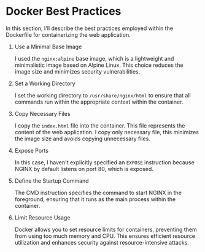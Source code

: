# Docker Best Practices

In this section, I'll describe the best practices employed within the Dockerfile for containerizing the web application.

1. Use a Minimal Base Image

    I used the `nginx:alpine` base image, which is a lightweight and minimalistic image based on Alpine Linux. This choice reduces the image size and minimizes security vulnerabilities.

2. Set a Working Directory

    I set the working directory to `/usr/share/nginx/html` to ensure that all commands run within the appropriate context within the container.

3. Copy Necessary Files

    I copy the `index.html` file into the container. This file represents the content of the web application. I copy only necessary file, this minimizes the image size and avoids copying unnecessary files.

4. Expose Ports

    In this case, I haven't explicitly specified an `EXPOSE` instruction because NGINX by default listens on port 80, which is exposed.

5. Define the Startup Command

    The CMD instruction specifies the command to start NGINX in the foreground, ensuring that it runs as the main process within the container.

6. Limit Resource Usage

    Docker allows you to set resource limits for containers, preventing them from using too much memory and CPU. This ensures efficient resource utilization and enhances security against resource-intensive attacks.

